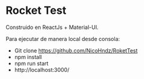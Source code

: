 # Rocket Test

Construido en ReactJs + Material-UI.

Para ejecutar de manera local desde consola:

- Git clone https://github.com/NicoHndz/RoketTest
- npm install
- npm run start
- http://localhost:3000/
